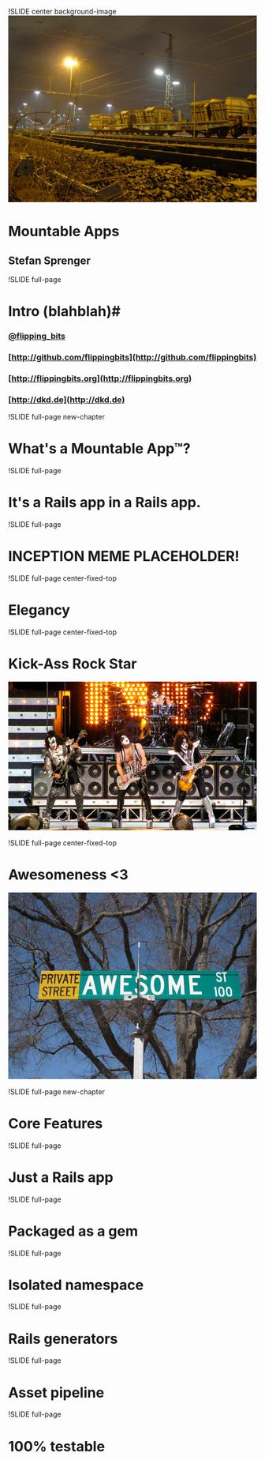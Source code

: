!SLIDE center background-image
![background](title.jpg)
# Mountable Apps #
## Stefan Sprenger ##

!SLIDE full-page
# Intro (blahblah)#

### [@flipping\_bits](http://twitter.com/flipping_bits)
### [http://github.com/flippingbits](http://github.com/flippingbits)
### [http://flippingbits.org](http://flippingbits.org)
### [http://dkd.de](http://dkd.de)

!SLIDE full-page new-chapter

# What's a Mountable App™?

!SLIDE full-page

# It's a Rails app in a Rails app.

!SLIDE full-page

# INCEPTION MEME PLACEHOLDER!

!SLIDE full-page center-fixed-top

# Elegancy

!SLIDE full-page center-fixed-top

# Kick-Ass Rock Star

![rock-stars](kiss.jpg)

!SLIDE full-page center-fixed-top

# Awesomeness <3

![Awesomeness](awesome.jpg)

!SLIDE full-page new-chapter

# Core Features

!SLIDE full-page

# Just a Rails app

!SLIDE full-page

# Packaged as a gem

!SLIDE full-page

# Isolated namespace

!SLIDE full-page

# Rails generators

!SLIDE full-page

# Asset pipeline

!SLIDE full-page

# 100% testable